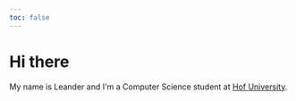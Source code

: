 ```yaml
---
toc: false
---
```


# Hi there

My name is Leander and I'm a Computer Science student at [Hof University](https://www.hof-university.com/).